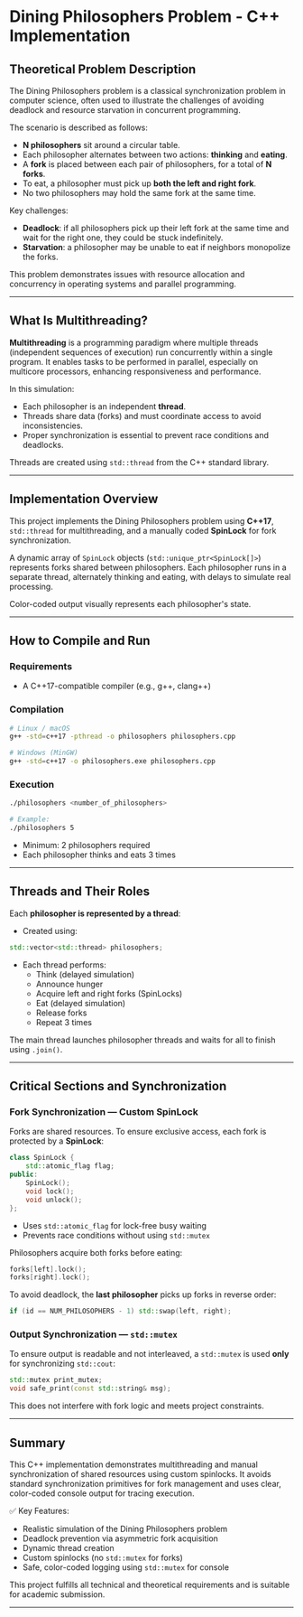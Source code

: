 # Dining Philosophers Problem - C++ Implementation

## Theoretical Problem Description

The Dining Philosophers problem is a classical synchronization problem in computer science, often used to illustrate the challenges of avoiding deadlock and resource starvation in concurrent programming.

The scenario is described as follows:
- **N philosophers** sit around a circular table.
- Each philosopher alternates between two actions: **thinking** and **eating**.
- A **fork** is placed between each pair of philosophers, for a total of **N forks**.
- To eat, a philosopher must pick up **both the left and right fork**.
- No two philosophers may hold the same fork at the same time.

Key challenges:
- **Deadlock**: if all philosophers pick up their left fork at the same time and wait for the right one, they could be stuck indefinitely.
- **Starvation**: a philosopher may be unable to eat if neighbors monopolize the forks.

This problem demonstrates issues with resource allocation and concurrency in operating systems and parallel programming.

---

## What Is Multithreading?

**Multithreading** is a programming paradigm where multiple threads (independent sequences of execution) run concurrently within a single program. It enables tasks to be performed in parallel, especially on multicore processors, enhancing responsiveness and performance.

In this simulation:
- Each philosopher is an independent **thread**.
- Threads share data (forks) and must coordinate access to avoid inconsistencies.
- Proper synchronization is essential to prevent race conditions and deadlocks.

Threads are created using `std::thread` from the C++ standard library.

---

## Implementation Overview

This project implements the Dining Philosophers problem using **C++17**, `std::thread` for multithreading, and a manually coded **SpinLock** for fork synchronization.

A dynamic array of `SpinLock` objects (`std::unique_ptr<SpinLock[]>`) represents forks shared between philosophers. Each philosopher runs in a separate thread, alternately thinking and eating, with delays to simulate real processing.

Color-coded output visually represents each philosopher's state.

---

## How to Compile and Run

### Requirements
- A C++17-compatible compiler (e.g., g++, clang++)

### Compilation
```bash
# Linux / macOS
g++ -std=c++17 -pthread -o philosophers philosophers.cpp

# Windows (MinGW)
g++ -std=c++17 -o philosophers.exe philosophers.cpp
```

### Execution
```bash
./philosophers <number_of_philosophers>

# Example:
./philosophers 5
```
- Minimum: 2 philosophers required
- Each philosopher thinks and eats 3 times

---

## Threads and Their Roles

Each **philosopher is represented by a thread**:
- Created using:
```cpp
std::vector<std::thread> philosophers;
```
- Each thread performs:
  - Think (delayed simulation)
  - Announce hunger
  - Acquire left and right forks (SpinLocks)
  - Eat (delayed simulation)
  - Release forks
  - Repeat 3 times

The main thread launches philosopher threads and waits for all to finish using `.join()`.

---

## Critical Sections and Synchronization

### Fork Synchronization — Custom SpinLock

Forks are shared resources. To ensure exclusive access, each fork is protected by a **SpinLock**:
```cpp
class SpinLock {
    std::atomic_flag flag;
public:
    SpinLock();
    void lock();
    void unlock();
};
```
- Uses `std::atomic_flag` for lock-free busy waiting
- Prevents race conditions without using `std::mutex`

Philosophers acquire both forks before eating:
```cpp
forks[left].lock();
forks[right].lock();
```
To avoid deadlock, the **last philosopher** picks up forks in reverse order:
```cpp
if (id == NUM_PHILOSOPHERS - 1) std::swap(left, right);
```

### Output Synchronization — `std::mutex`

To ensure output is readable and not interleaved, a `std::mutex` is used **only** for synchronizing `std::cout`:
```cpp
std::mutex print_mutex;
void safe_print(const std::string& msg);
```
This does not interfere with fork logic and meets project constraints.

---

## Summary

This C++ implementation demonstrates multithreading and manual synchronization of shared resources using custom spinlocks. It avoids standard synchronization primitives for fork management and uses clear, color-coded console output for tracing execution.

✅ Key Features:
- Realistic simulation of the Dining Philosophers problem
- Deadlock prevention via asymmetric fork acquisition
- Dynamic thread creation
- Custom spinlocks (no `std::mutex` for forks)
- Safe, color-coded logging using `std::mutex` for console

This project fulfills all technical and theoretical requirements and is suitable for academic submission.

---

